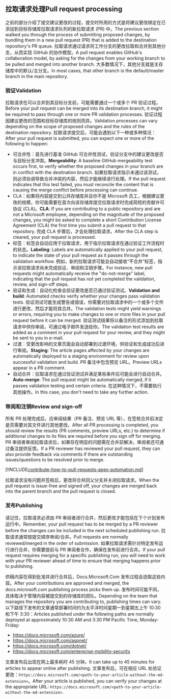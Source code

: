 ## <a name="pull-request-processing"></a><span data-ttu-id="91522-101">拉取请求处理</span><span class="sxs-lookup"><span data-stu-id="91522-101">Pull request processing</span></span>

<span data-ttu-id="91522-102">之前的部分介绍了提交建议更改的过程，提交时所用的方式是将建议更改绑定在已添加到目标存储库拉取请求队列的新拉取请求 (PR) 中。</span><span class="sxs-lookup"><span data-stu-id="91522-102">The previous section walked you through the process of submitting proposed changes, by bundling them in a new pull request (PR) that is added to the destination repository's PR queue.</span></span> <span data-ttu-id="91522-103">拉取请求通过请求将工作分支的更改拉取和合并到其他分支，从而实现 GitHub 的协作模型。</span><span class="sxs-lookup"><span data-stu-id="91522-103">A pull request enables GitHub's collaboration model, by asking for the changes from your working branch to be pulled and merged into another branch.</span></span> <span data-ttu-id="91522-104">大多数情况下，其他分支就是主存储库中的默认/主分支。</span><span class="sxs-lookup"><span data-stu-id="91522-104">In most cases, that other branch is the default/master branch in the main repository.</span></span>

### <a name="validation"></a><span data-ttu-id="91522-105">验证</span><span class="sxs-lookup"><span data-stu-id="91522-105">Validation</span></span>

<span data-ttu-id="91522-106">拉取请求在可以合并到其目标分支前，可能需要通过一个或多个 PR 验证过程。</span><span class="sxs-lookup"><span data-stu-id="91522-106">Before your pull request can be merged into its destination branch, it might be required to pass through one or more PR validation processes.</span></span> <span data-ttu-id="91522-107">验证过程因建议更改的范围和目标存储库的规则而异。</span><span class="sxs-lookup"><span data-stu-id="91522-107">Validation processes can vary depending on the scope of proposed changes and the rules of the destination repository.</span></span> <span data-ttu-id="91522-108">拉取请求提交后，可能会遇到以下一种或多种情况：</span><span class="sxs-lookup"><span data-stu-id="91522-108">After your pull request is submitted, you can expect one or more of the following to happen:</span></span>

- <span data-ttu-id="91522-109">可合并性：首先进行基准 GitHub 可合并性测试，验证分支中的建议更改是否与目标分支冲突。</span><span class="sxs-lookup"><span data-stu-id="91522-109">**Mergeability**: A baseline GitHub mergeability test occurs first, to verify whether the proposed changes in your branch are in conflict with the destination branch.</span></span> <span data-ttu-id="91522-110">如果拉取请求指示未通过该测试，则必须协调导致合并冲突的内容，然后才能继续进行处理。</span><span class="sxs-lookup"><span data-stu-id="91522-110">If the pull request indicates that this test failed, you must reconcile the content that is causing the merge conflict before processing can continue.</span></span>
- <span data-ttu-id="91522-111">CLA：如果将内容提交到公共存储库并且你不是 Microsoft 员工，根据建议更改的规模，你可能需要在首次向该存储库提交拉取请求时完成简短的贡献许可协议 (CLA)。</span><span class="sxs-lookup"><span data-stu-id="91522-111">**CLA**: If you are contributing to a public repository and are not a Microsoft employee, depending on the magnitude of the proposed changes, you might be asked to complete a short Contribution License Agreement (CLA) the first time you submit a pull request to that repository.</span></span> <span data-ttu-id="91522-112">完成 CLA 步骤后，才会处理拉取请求。</span><span class="sxs-lookup"><span data-stu-id="91522-112">After the CLA step is cleared, your pull request is processed.</span></span>
- <span data-ttu-id="91522-113">标签：标签会自动应用于拉取请求，用于指示拉取请求在通过验证工作流程时的状态。</span><span class="sxs-lookup"><span data-stu-id="91522-113">**Labeling**: Labels are automatically applied to your pull request, to indicate the state of your pull request as it passes through the validation workflow.</span></span> <span data-ttu-id="91522-114">例如，新的拉取请求可能会自动接收“不合并”标签，指示该拉取请求尚未完成验证、审阅和注销步骤。</span><span class="sxs-lookup"><span data-stu-id="91522-114">For instance, new pull requests might automatically receive the "do-not-merge" label, indicating that the pull request has not yet completed the validation, review, and sign-off steps.</span></span>
- <span data-ttu-id="91522-115">验证和生成：自动化检查会验证更改是否已通过验证测试。</span><span class="sxs-lookup"><span data-stu-id="91522-115">**Validation and build**: Automated checks verify whether your changes pass validation tests.</span></span> <span data-ttu-id="91522-116">验证测试可能生成警告或错误，你需要对拉取请求中的一个或多个文件进行更改，然后才能将其合并。</span><span class="sxs-lookup"><span data-stu-id="91522-116">The validation tests might yield warnings or errors, requiring you to make changes to one or more files in your pull request before it can be merged.</span></span> <span data-ttu-id="91522-117">验证测试结果将以备注的形式添加到拉取请求中供你审阅，可通过电子邮件发送给你。</span><span class="sxs-lookup"><span data-stu-id="91522-117">The validation test results are added as a comment in your pull request for your review, and they might be sent to you in e-mail.</span></span>
- <span data-ttu-id="91522-118">过渡：受更改影响的文章页面会自动部署到过渡环境，供验证和生成成功后进行审阅。</span><span class="sxs-lookup"><span data-stu-id="91522-118">**Staging**: The article pages affected by your changes are automatically deployed to a staging environment for review upon successful validation and build.</span></span> <span data-ttu-id="91522-119">PR 备注中包含预览 URL。</span><span class="sxs-lookup"><span data-stu-id="91522-119">Preview URLs appear in a PR comment.</span></span>
- <span data-ttu-id="91522-120">自动合并：拉取请求在通过验证测试并满足某些条件后可能会进行自动合并。</span><span class="sxs-lookup"><span data-stu-id="91522-120">**Auto-merge**: The pull request might be automatically merged, if it passes validation testing and certain criteria.</span></span> <span data-ttu-id="91522-121">在这种情况下，不需要执行其他操作。</span><span class="sxs-lookup"><span data-stu-id="91522-121">In this case, you don't need to take any further action.</span></span>

### <a name="review-and-sign-off"></a><span data-ttu-id="91522-122">审阅和注销</span><span class="sxs-lookup"><span data-stu-id="91522-122">Review and sign-off</span></span>

<span data-ttu-id="91522-123">所有 PR 处理完成后，应审阅结果（PR 备注、预览 URL 等），在签核合并前决定是否需要对其文件进行其他更改。</span><span class="sxs-lookup"><span data-stu-id="91522-123">After all PR processing is completed, you should review the results (PR comments, preview URLs, etc.) to determine if additional changes to its files are required before you sign off for merging.</span></span> <span data-ttu-id="91522-124">PR 审阅者审阅拉取请求后，如果存在明显的问题需在合并前解决，审阅者还可通过备注提供反馈。</span><span class="sxs-lookup"><span data-stu-id="91522-124">If a PR reviewer has reviewed your pull request, they can also provide feedback via comments if there are outstanding issues/questions to be resolved prior to merge.</span></span>

[!INCLUDE[contribute-how-to-pull-requests-apex-automation.md](contribute-how-to-pull-requests-apex-automation.md)]

<span data-ttu-id="91522-125">拉取请求没有问题并签核后，更改将合并回父分支并关闭拉取请求。</span><span class="sxs-lookup"><span data-stu-id="91522-125">When the pull request is issue-free and signed off, your changes are merged back into the parent branch and the pull request is closed.</span></span>

### <a name="publishing"></a><span data-ttu-id="91522-126">发布</span><span class="sxs-lookup"><span data-stu-id="91522-126">Publishing</span></span>

<span data-ttu-id="91522-127">请记住，拉取请求必须由 PR 审阅者进行合并，然后更改才能包括在下个计划发布运行中。</span><span class="sxs-lookup"><span data-stu-id="91522-127">Remember, your pull request has to be merged by a PR reviewer before the changes can be included in the next scheduled publishing run.</span></span> <span data-ttu-id="91522-128">拉取请求通常按提交顺序审阅/合并。</span><span class="sxs-lookup"><span data-stu-id="91522-128">Pull requests are normally reviewed/merged in the order of submission.</span></span> <span data-ttu-id="91522-129">如果拉取请求需针对特定发布运行进行合并，你需要提前与 PR 审阅者合作，确保在发布前进行合并。</span><span class="sxs-lookup"><span data-stu-id="91522-129">If your pull request requires merging for a specific publishing run, you will need to work with your PR reviewer ahead of time to ensure that merging happens prior to publishing.</span></span>

<span data-ttu-id="91522-130">供稿内容在得到批准并进行合并后，Docs.Microsoft.Com 发布过程会选取这些内容。</span><span class="sxs-lookup"><span data-stu-id="91522-130">After your contributions are approved and merged, the docs.microsoft.com publishing process picks them up.</span></span> <span data-ttu-id="91522-131">发布时间可能不同，具体取决于管理内容被提交到的存储库的团队。</span><span class="sxs-lookup"><span data-stu-id="91522-131">Depending on the team that manages the repository you are contributing to, publishing times can vary.</span></span> <span data-ttu-id="91522-132">以下路径下发布的文章通常部署时间约为太平洋时间星期一到星期五上午 10:30 和下午 3:30：</span><span class="sxs-lookup"><span data-stu-id="91522-132">Articles published under the following paths are normally deployed at approximately 10:30 AM and 3:30 PM Pacific Time, Monday-Friday:</span></span>

- https://docs.microsoft.com/azure/
- https://docs.microsoft.com/aspnet/
- https://docs.microsoft.com/dotnet/
- https://docs.microsoft.com/enterprise-mobility-security

<span data-ttu-id="91522-133">文章发布后出现在网上最多耗时 45 分钟。</span><span class="sxs-lookup"><span data-stu-id="91522-133">It can take up to 45 minutes for articles to appear online after publishing.</span></span> <span data-ttu-id="91522-134">文章发布后，可在相应 URL 处验证更改：`https://docs.microsoft.com/<path-to-your-article-without-the-md-extension>`。</span><span class="sxs-lookup"><span data-stu-id="91522-134">After your article is published, you can verify your changes at the appropriate URL: `https://docs.microsoft.com/<path-to-your-article-without-the-md-extension>`.</span></span>
